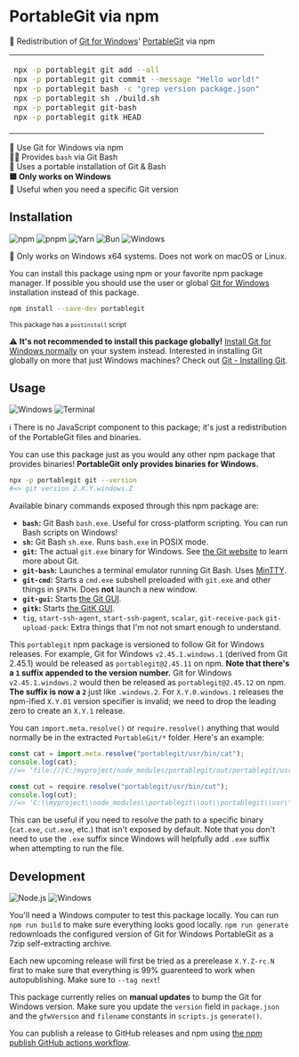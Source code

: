 # PortableGit via npm

🔄 Redistribution of [Git for Windows](https://gitforwindows.org/)' [PortableGit](https://git-scm.com/download/win) via npm

<table align=center><td>

```sh
npx -p portablegit git add --all
npx -p portablegit git commit --message "Hello world!"
npx -p portablegit bash -c "grep version package.json"
npx -p portablegit sh ./build.sh
npx -p portablegit git-bash
npx -p portablegit gitk HEAD
```

</table>

🔶 Use Git for Windows via npm \
👨‍💻 Provides `bash` via Git Bash \
💾 Uses a portable installation of Git & Bash \
**🟦 Only works on Windows** \
🧰 Useful when you need a specific Git version

## Installation

![npm](https://img.shields.io/static/v1?style=for-the-badge&message=npm&color=CB3837&logo=npm&logoColor=FFFFFF&label=)
![pnpm](https://img.shields.io/static/v1?style=for-the-badge&message=pnpm&color=222222&logo=pnpm&logoColor=F69220&label=)
![Yarn](https://img.shields.io/static/v1?style=for-the-badge&message=Yarn&color=2C8EBB&logo=Yarn&logoColor=FFFFFF&label=)
![Bun](https://img.shields.io/static/v1?style=for-the-badge&message=Bun&color=000000&logo=Bun&logoColor=FFFFFF&label=)
![Windows](https://img.shields.io/static/v1?style=for-the-badge&message=Windows&color=0078D4&logo=Windows&logoColor=FFFFFF&label=)

🛑 Only works on Windows x64 systems. Does not work on macOS or Linux.

You can install this package using npm or your favorite npm package manager. If possible you should use the user or global [Git for Windows](https://gitforwindows.org/) installation instead of this package.

```sh
npm install --save-dev portablegit
```

<sup>This package has a `postinstall` script</sup>

⚠️ **It's not recommended to install this package globally!** [Install Git for Windows normally](https://gitforwindows.org/) on your system instead. Interested in installing Git globally on more that just Windows machines? Check out [Git - Installing Git](https://git-scm.com/book/en/v2/Getting-Started-Installing-Git).

## Usage

![Windows](https://img.shields.io/static/v1?style=for-the-badge&message=Windows&color=0078D4&logo=Windows&logoColor=FFFFFF&label=)
![Terminal](https://img.shields.io/static/v1?style=for-the-badge&message=Terminal&color=4D4D4D&logo=Windows+Terminal&logoColor=FFFFFF&label=)

ℹ There is no JavaScript component to this package; it's just a redistribution of the PortableGit files and binaries.

You can use this package just as you would any other npm package that provides
binaries! **PortableGit only provides binaries for Windows.**

```sh
npx -p portablegit git --version
#=> git version 2.X.Y.windows.Z
```

Available binary commands exposed through this npm package are:

- **`bash`:** Git Bash `bash.exe`. Useful for cross-platform scripting. You can run Bash scripts on Windows!
- **`sh`:** Git Bash `sh.exe`. Runs `bash.exe` in POSIX mode.
- **`git`:** The actual `git.exe` binary for Windows. See [the Git website](https://git-scm.com/) to learn more about Git.
- **`git-bash`:** Launches a terminal emulator running Git Bash. Uses [MinTTY](https://mintty.github.io/).
- **`git-cmd`:** Starts a `cmd.exe` subshell preloaded with `git.exe` and other things in `$PATH`. Does **not** launch a new window.
- **`git-gui`:** Starts [the Git GUI](https://git-scm.com/docs/git-gui).
- **`gitk`:** Starts [the GitK GUI](https://git-scm.com/docs/gitk/).
- `tig`, `start-ssh-agent`, `start-ssh-pagent`, `scalar`, `git-receive-pack` `git-upload-pack`: Extra things that I'm not not smart enough to understand.

This `portablegit` npm package is versioned to follow Git for Windows releases. For example, Git for Windows `v2.45.1.windows.1` (derived from Git 2.45.1) would be released as `portablegit@2.45.11` on npm. **Note that there's a `1` suffix appended to the version number.** Git for Windows `v2.45.1.windows.2` would then be released as `portablegit@2.45.12` on npm. **The suffix is now a `2`** just like `.windows.2`. For `X.Y.0.windows.1` releases the npm-ified `X.Y.01` version specifier is invalid; we need to drop the leading zero to create an `X.Y.1` release.

You can `import.meta.resolve()` or `require.resolve()` anything that would normally be in the extracted `PortableGit/*` folder. Here's an example:

```js
const cat = import.meta.resolve("portablegit/usr/bin/cat");
console.log(cat);
//=> 'file:///C:/myproject/node_modules/portablegit/out/portablegit/usr/bin/cat'

const cut = require.resolve("portablegit/usr/bin/cut");
console.log(cut);
//=> 'C:\\myproject\\node_modules\\portablegit\\out\\portablegit\\usr\\bin\\cut'
```

This can be useful if you need to resolve the path to a specific binary (`cat.exe`, `cut.exe`, etc.) that isn't exposed by default. Note that you don't need to use the `.exe` suffix since Windows will helpfully add `.exe` suffix when attempting to run the file.

## Development

![Node.js](https://img.shields.io/static/v1?style=for-the-badge&message=Node.js&color=339933&logo=Node.js&logoColor=FFFFFF&label=)
![Windows](https://img.shields.io/static/v1?style=for-the-badge&message=Windows&color=0078D4&logo=Windows&logoColor=FFFFFF&label=)

You'll need a Windows computer to test this package locally. You can run `npm run build` to make sure everything looks good locally. `npm run generate` redownloads the configured version of Git for Windows PortableGit as a 7zip self-extracting archive.

Each new upcoming release will first be tried as a prerelease `X.Y.Z-rc.N` first to make sure that everything is 99% guarenteed to work when autopublishing. Make sure to `--tag next`!

This package currently relies on **manual updates** to bump the Git for Windows version. Make sure you update the `version` field in `package.json` and the `gfwVersion` and `filename` constants in `scripts.js` `generate()`.

You can publish a release to GitHub releases and npm using [the npm publish GitHub actions workflow](https://github.com/jcbhmr/portablegit.js/actions/workflows/npm-publish.yml).
